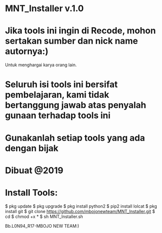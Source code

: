 # MNT_Installer v.1.0

# Jika tools ini ingin di Recode, mohon sertakan sumber dan nick name autornya:)  
Untuk menghargai karya orang lain.

# Seluruh isi tools ini bersifat pembelajaran, kami tidak bertanggung jawab atas penyalah gunaan terhadap tools ini
 
# Gunakanlah setiap tools yang ada dengan bijak

# Dibuat @2019

# Install Tools:

$ pkg update
$ pkg upgrade
$ pkg install python2
$ pip2 install lolcat
$ pkg install git
$ git clone https://github.com/mbojonewteam/MNT_Installer.git
$ cd
$ chmod +x *
$ sh MNT_Installer.sh


Bb.L0N94_R17-MBOJO NEW TEAM:)
